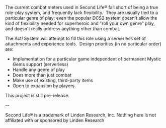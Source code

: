 The current combat meters used in Second Life® fall short of being a true role-play system, and frequently lack flexibility.  
They are usually tied to a particular genre of play; even the popular DCS2 system doesn't allow the kind of flexibility 
needed for superheroic and "roll your own genre" play, and doesn't really address anything other than combat.

The Act! System will attempt to fill this role using a serverless set of attachments and experience tools.  Design priorities 
(in no particular order) are:

* Implementation for a particular game independent of permanent Mystic Gems support (serverless)
* Handle any genre of play
* Does more than just combat
* Make use of existing, third-party items
* Open to expansion by players

This project is still pre-release.

--

Second Life® is a trademark of Linden Research, Inc. Nothing here is not affiliated with or sponsored by Linden Research
